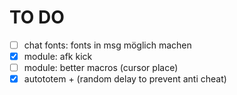 # TO DO

-   [ ] chat fonts: fonts in msg möglich machen
-   [x] module: afk kick
-   [ ] module: better macros (cursor place)
-   [x] autototem + (random delay to prevent anti cheat)
